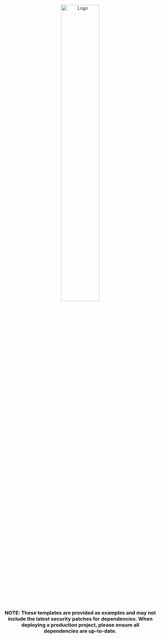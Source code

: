 <p align="center">
    <a href="https://platform.sh">
        <img src="https://platform.sh/logos/redesign/Platformsh_logo_black.svg" alt="Logo" width="50%">
    </a>
    <br /><br />
    <h3 align="center">NOTE: These templates are provided as examples and may not include the latest security patches for dependencies. When deploying a production project, please ensure all dependencies are up-to-date.<br /></h3>
</p>


